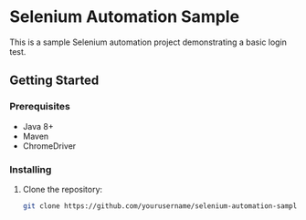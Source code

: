 # Selenium Automation Sample

This is a sample Selenium automation project demonstrating a basic login test.

## Getting Started

### Prerequisites
- Java 8+
- Maven
- ChromeDriver

### Installing

1. Clone the repository:
   ```sh
   git clone https://github.com/yourusername/selenium-automation-sample.git
